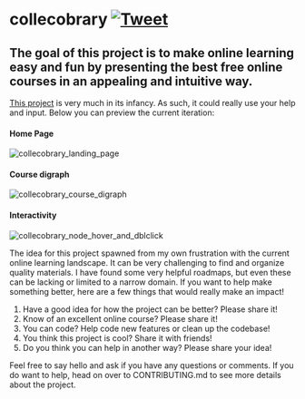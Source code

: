 # collecobrary [![Tweet](https://img.shields.io/twitter/url/http/shields.io.svg?style=social)](https://twitter.com/intent/tweet?text=Make%20learning%20fun%20and%20easy&url=https://github.com/nietsymerej/collecobrary&via=collecobrary&hashtags=github,education,vuejs,webdev,developers)

## The goal of this project is to make online learning easy and fun by presenting the best free online courses in an appealing and intuitive way.



[This project](https://curated-courses.herokuapp.com/) is very much in its infancy. As such, it could really use your help and input. Below you can preview the current iteration:

#### Home Page

![collecobrary_landing_page](https://user-images.githubusercontent.com/78166995/134688002-efaaefe0-bb3d-48cb-95e9-4b7bc75737b0.PNG)

#### Course digraph

![collecobrary_course_digraph](https://user-images.githubusercontent.com/78166995/134689102-3f8a7a37-615b-4f93-8181-24e9717dc839.PNG)

#### Interactivity

![collecobrary_node_hover_and_dblclick](https://user-images.githubusercontent.com/78166995/134691867-8195d604-d28e-43b7-8476-bb21f9ce4f39.PNG)


The idea for this project spawned from my own frustration with the current online learning landscape. It can be very challenging to find and organize quality materials. I have found some very helpful roadmaps, but even these can be lacking or limited to a narrow domain. If you want to help make something better, here are a few things that would really make an impact!

1. Have a good idea for how the project can be better? Please share it!
2. Know of an excellent online course? Please share it!
3. You can code? Help code new features or clean up the codebase!
4. You think this project is cool? Share it with friends!
5. Do you think you can help in another way? Please share your idea!

Feel free to say hello and ask if you have any questions or comments. If you do want to help, head on over to CONTRIBUTING.md to see more details about the project.
